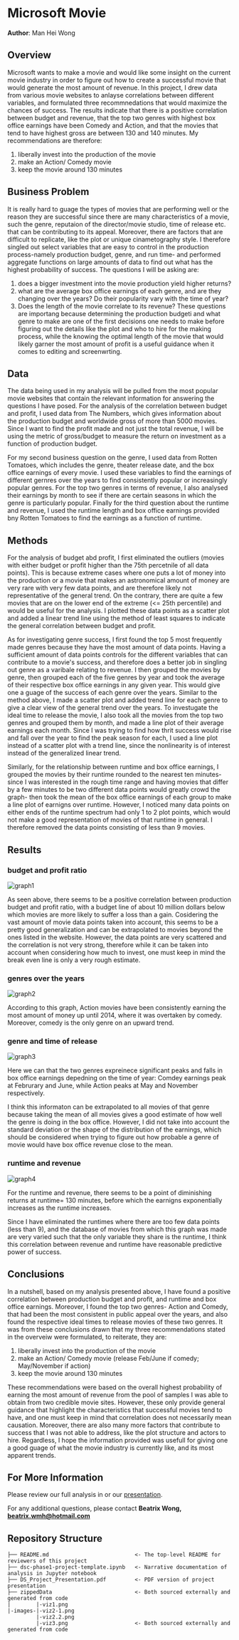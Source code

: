 # Microsoft Movie
**Author**: Man Hei Wong
## Overview
Microsoft wants to make a movie and would like some insight on the current movie industry in order to figure out how to create a successful movie that would generate the most amount of revenue. In this project, I drew data from various movie websites to anlayse correlations between different variables, and formulated three recommnedations that would maximize the chances of success. The results indicate that there is a positive correlation between budget and revenue, that the top two genres with highest box office earnings have been Comedy and Action, and that the movies that tend to have highest gross are between 130 and 140 minutes. My recommendations are therefore: 
1. liberally invest into the production of the movie
2. make an Action/ Comedy movie
3. keep the movie around 130 minutes
## Business Problem
It is really hard to guage the types of movies that are performing well or the reason they are successful since there are many characteristics of a movie, such the genre, reputaion of the director/movie studio, time of release etc. that can be contributing to its appeal. Moreover, there are factors that are difficult to replicate, like the plot or unique cinametography style. I therefore singled out select variables that are easy to control in the production process-namely production budget, genre, and run time- and performed aggregate functions on large amounts of data to find out what has the highest probability of success.
The questions I will be asking are:
1. does a bigger investment into the movie production yield higher returns?
2. what are the average box office earnings of each genre, and are they changing over the years? Do their popularity vary with the time of year?
3. Does the length of the movie correlate to its revenue?
These questions are importang because determining the production budgeti and what genre to make are one of the first decisions one needs to make before figuring out the details like the plot and who to hire for the making process, while the knowing the optimal length of the movie that would likely garner the most amount of profit is a useful guidance when it comes to editing and screenwrting.

## Data
The data being used in my analysis will be pulled from the most popular movie websites that contain the relevant information for answering the questions I have posed. For the analysis of the correlation between budget and profit, I used data from The Numbers, which gives information about the production budget and worldwide gross of more than 5000 movies. Since I want to find the profit made and not just the total revenue, I will be using the metric of gross/budget to measure the return on investment as a function of production budget.

For my second business question on the genre, I used data from Rotten Tomatoes, which includes the genre, theater release date, and the box office earnings of every movie. I used these variables to find the earnings of different gernres over the years to find consistently popular or increasingly popular genres. For the top two genres in terms of revenue, I also analysed their earnings by month to see if there are certain seasons in which the genre is particularly popular.
Finally for the third question about the runtime and revenue, I used the runtime length and box office earnings provided bny Rotten Tomatoes to find the earnings as a function of runtime.

## Methods
For the analysis of budget abd profit, I first eliminated the outliers (movies with either budget or profit higher than the 75th percetnile of all data points). This is because extreme cases where one puts a lot of money into the production or a movie that makes an astronomical amount of money are very rare with very few data points, and are therefore likely not representative of the general trend. On the contrary, there are quite a few movies that are on the lower end of the extreme (<= 25th percentile) and would be useful for the analysis. I plotted these data points as a scatter plot and added a linear trend line using the method of least squares to indicate the general correlation between budget and profit. 

As for investigating genre success, I first found the top 5 most frequently made genres because they have the most amount of data points. Having a sufficient amount of data points controls for the different variables that can contribute to a movie's success, and therefore does a better job in singling out genre as a varibale relating to revenue. I then grouped the movies by genre, then grouped each of the five genres by year and took the average of their respective box office earnings in any given year. This would give one a guage of the success of each genre over the years. Similar to the method above, I made a scatter plot and added trend line for each genre to give a clear view of the general trend over the years. To investugate the ideal time to release the movie, I also took all the movies from the top two genres and grouped them by month, and made a line plot of their average earnings each month. Since I was trying to find how thrit success would rise and fall over the year to find the peak season for each, I used a line plot instead of a scatter plot with a trend line, since the nonlinearity is of interest instead of the generalized linear trend.

Similarly, for the relationship between runtime and box office earnings, I grouped the movies by their runtime rounded to the nearest ten minutes- since I was interested in the rough time range and having movies that differ by a few minutes to be two different data points would greatly crowd the graph- then took the mean of the box office earnings of each group to make a line plot of earnigns over runtime. However, I noticed many data points on either ends of the runtime spectrum had only 1 to 2 plot points, which would not make a good representation of movies of that runtime in general. I therefore removed the data points consisting of less than 9 movies.

## Results
### budget and profit ratio
![graph1](viz1.png)

As seen above, there seems to be a positive correlation between production budget and profit ratio, with a budget line of about 10 million dollars below which movies are more likely to suffer a loss than a gain. 
Cosidering the vast amount of movie data points taken into account, this seems to be a pretty good generalization and can be extrapolated to movies beyond the ones listed in the website. However, the data points are very scattered and the correlation is not very strong, therefore while it can be taken into account when considering how much to invest, one must keep in mind the break even line is only a very rough estimate. 
### genres over the years
![graph2](viz2-1.png)

According to this graph, Action movies have been consistently earning the most amount of money up until 2014, where it was overtaken by comedy. Moreover, comedy is the only genre on an upward trend.
### genre and time of release
![graph3](viz2-2.png)

Here we can that the two genres expreinece significant peaks and falls in box office earnings depedning on the time of year: Comdey earnings peak at Februrary and June, while Action peaks at May and November respectively.

I think this informaton can be extrapolated to all movies of that genre because taking the mean of all movies gives a good estimate of how well the genre is doing in the box office. However, I did not take into account the standard deviation or the shape of the distribution of the earnings, which should be considered when trying to figure out how probable a genre of movie would have box office revenue close to the mean. 

### runtime and revenue
![graph4](viz3.png)

For the runtime and revenue, there seems to be a point of diminishing returns at runtime= 130 minutes, before which the earnigns exponentially increases as the runtime increases.

Since I have eliminated the runtimes where there are too few data points (less than 9), and the database of movies from which this graph was made are very varied such that the only variable they share is the runtime, I think this correlation between revenue and runtime have reasonable predictive power of success.
## Conclusions
In a nutshell, based on my analysis presented above, I have found a positive correlation between production budget and profit, and runtime and box office earnings. Moreover, I found the top two genres- Action and Comedy, that had been the most consistent in public appeal over the years, and also found the respective ideal times to release movies of these two genres. It was from these conclusions drawn that my three recommendations stated in the overveiw were formulated, to reiterate, they are: 
1. liberally invest into the production of the movie
2. make an Action/ Comedy movie (release Feb/June if comedy; May/November if action)
3. keep the movie around 130 minutes

These recommendations were based on the overall highest probability of earning the most amount of revenue from the pool of samples I was able to obtain from two credible movie sites. However, these only provide general guidance that highlight the characteristics that successful movies tend to have, and one must keep in mind that correlation does not necessarily mean causation. Moreover, there are also many more factors that contribute to success that I was not able to address, like the plot structure and actors to hire. Regardless, I hope the information provided was usefull for giving one a good guage of what the movie industry is currently like, and its most apparent trends.

## For More Information

Please review our full analysis in [](./dsc-phase1-project-template.ipynb) or our [presentation](./DS_Project_Presentation.pdf).

For any additional questions, please contact **Beatrix Wong, beatrix.wmh@hotmail.com**

## Repository Structure
```
├── README.md                           <- The top-level README for reviewers of this project
├── dsc-phase1-project-template.ipynb   <- Narrative documentation of analysis in Jupyter notebook
├── DS_Project_Presentation.pdf         <- PDF version of project presentation
├── zippedData                          <- Both sourced externally and generated from code
|        |-viz1.png
|-images-|-viz2-1.png
         |-viz2.2.png
         |-viz3.png                     <- Both sourced externally and generated from code
```
